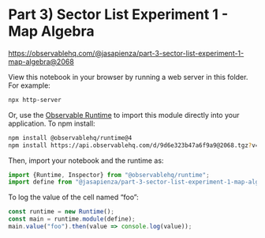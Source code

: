 # Part 3) Sector List Experiment 1 - Map Algebra

https://observablehq.com/@jasapienza/part-3-sector-list-experiment-1-map-algebra@2068

View this notebook in your browser by running a web server in this folder. For
example:

~~~sh
npx http-server
~~~

Or, use the [Observable Runtime](https://github.com/observablehq/runtime) to
import this module directly into your application. To npm install:

~~~sh
npm install @observablehq/runtime@4
npm install https://api.observablehq.com/d/9d6e323b47a6f9a9@2068.tgz?v=3
~~~

Then, import your notebook and the runtime as:

~~~js
import {Runtime, Inspector} from "@observablehq/runtime";
import define from "@jasapienza/part-3-sector-list-experiment-1-map-algebra";
~~~

To log the value of the cell named “foo”:

~~~js
const runtime = new Runtime();
const main = runtime.module(define);
main.value("foo").then(value => console.log(value));
~~~
